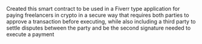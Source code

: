 Created this smart contract to be used in a Fiverr type application for paying freelancers in crypto in a secure way that requires both parties to approve a transaction before executing, while also including a third party to settle disputes between the party and be the second signature needed to execute a payment
